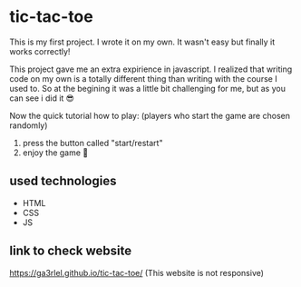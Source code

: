 # tic-tac-toe

This is my first project. I wrote it on my own. It wasn't easy but finally it works correctly! 

This project gave me an extra expirience in javascript. I realized that writing code on my own is a totally different thing than writing with the course I used to. So at the begining it was a little bit challenging for me, but as you can see i did it 😎 

Now the quick tutorial how to play:
(players who start the game are chosen randomly)
1. press the button called "start/restart"
2. enjoy the game 🙂


## used technologies
* HTML
* CSS
* JS

## link to check website

https://ga3rlel.github.io/tic-tac-toe/ (This website is not responsive)
